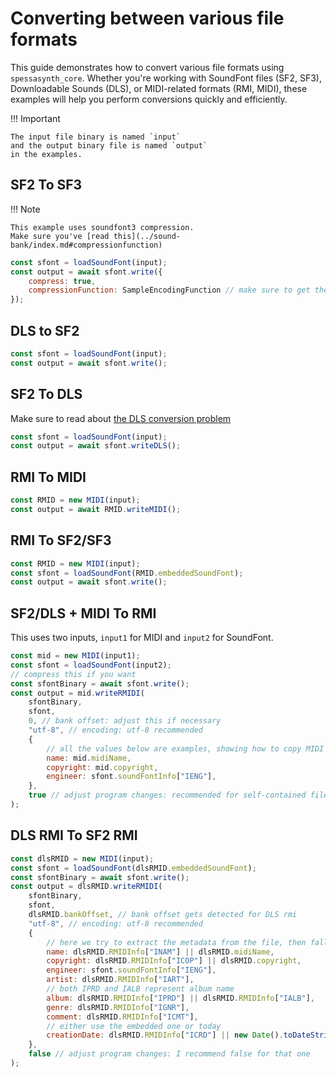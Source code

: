 # Converting between various file formats

This guide demonstrates how to convert various file formats using `spessasynth_core`.
Whether you're working with SoundFont files (SF2, SF3),
Downloadable Sounds (DLS), or MIDI-related formats (RMI, MIDI), these examples will help you perform conversions quickly
and efficiently.

!!! Important

    The input file binary is named `input` 
    and the output binary file is named `output`
    in the examples.

## SF2 To SF3

!!! Note

    This example uses soundfont3 compression.
    Make sure you've [read this](../sound-bank/index.md#compressionfunction)

```js
const sfont = loadSoundFont(input);
const output = await sfont.write({
    compress: true,
    compressionFunction: SampleEncodingFunction // make sure to get the function for compression
});
```

## DLS to SF2

```js
const sfont = loadSoundFont(input);
const output = await sfont.write();
```

## SF2 To DLS

Make sure to read about [the DLS conversion problem](../extra/dls-conversion-problem.md)

```js
const sfont = loadSoundFont(input);
const output = await sfont.writeDLS();
```

## RMI To MIDI

```js
const RMID = new MIDI(input);
const output = await RMID.writeMIDI();
```

## RMI To SF2/SF3

```js
const RMID = new MIDI(input);
const sfont = loadSoundFont(RMID.embeddedSoundFont);
const output = await sfont.write();
```

## SF2/DLS + MIDI To RMI

This uses two inputs, `input1` for MIDI and `input2` for SoundFont.

```js
const mid = new MIDI(input1);
const sfont = loadSoundFont(input2);
// compress this if you want
const sfontBinary = await sfont.write();
const output = mid.writeRMIDI(
    sfontBinary,
    sfont,
    0, // bank offset: adjust this if necessary
    "utf-8", // encoding: utf-8 recommended
    {
        // all the values below are examples, showing how to copy MIDI data to the RMI file
        name: mid.midiName,
        copyright: mid.copyright,
        engineer: sfont.soundFontInfo["IENG"],
    },
    true // adjust program changes: recommended for self-contained files
);
````

## DLS RMI To SF2 RMI

```js
const dlsRMID = new MIDI(input);
const sfont = loadSoundFont(dlsRMID.embeddedSoundFont);
const sfontBinary = await sfont.write();
const output = dlsRMID.writeRMIDI(
    sfontBinary,
    sfont,
    dlsRMID.bankOffset, // bank offset gets detected for DLS rmi
    "utf-8", // encoding: utf-8 recommended
    {
        // here we try to extract the metadata from the file, then fall back to embedded MIDI
        name: dlsRMID.RMIDInfo["INAM"] || dlsRMID.midiName,
        copyright: dlsRMID.RMIDInfo["ICOP"] || dlsRMID.copyright,
        engineer: sfont.soundFontInfo["IENG"],
        artist: dlsRMID.RMIDInfo["IART"],
        // both IPRD and IALB represent album name
        album: dlsRMID.RMIDInfo["IPRD"] || dlsRMID.RMIDInfo["IALB"],
        genre: dlsRMID.RMIDInfo["IGNR"],
        comment: dlsRMID.RMIDInfo["ICMT"],
        // either use the embedded one or today                     
        creationDate: dlsRMID.RMIDInfo["ICRD"] || new Date().toDateString()
    },
    false // adjust program changes: I recommend false for that one
);
```